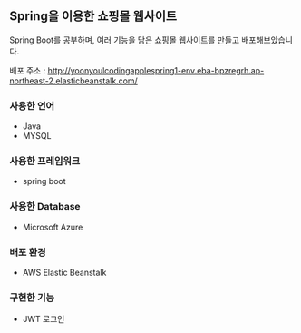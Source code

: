 ## Spring을 이용한 쇼핑몰 웹사이트
Spring Boot를 공부하며, 여러 기능을 담은 쇼핑몰 웹사이트를 만들고 배포해보았습니다.

배포 주소 : http://yoonyoulcodingapplespring1-env.eba-bpzregrh.ap-northeast-2.elasticbeanstalk.com/

### 사용한 언어
- Java
- MYSQL

### 사용한 프레임워크
- spring boot

### 사용한 Database
- Microsoft Azure

### 배포 환경
- AWS Elastic Beanstalk

### 구현한 기능
- JWT 로그인
